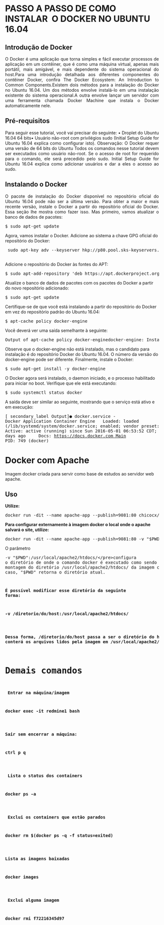 # PASSO A PASSO DE COMO INSTALAR  O DOCKER NO UBUNTU 16.04

## Introdução de Docker

<p align="justify">
O Docker é uma aplicação que torna simples e fácil executar processos de aplicação em um contêiner, que é como uma máquina virtual, apenas mais portátil, mais amigável, e mais dependente do sistema operacional do host.Para uma introdução detalhada aos diferentes componentes do contêiner Docker, confira The Docker Ecosystem: An Introduction to Common Components.Existem dois métodos para a instalação do Docker no Ubuntu 16.04. Um dos métodos envolve instalá-lo em uma instalação existente do sistema operacional.A outra envolve lançar um servidor com uma ferramenta chamada Docker Machine que instala o Docker automaticamente nele.
</p>

## Pré-requisitos

<p align="justify">
Para seguir esse tutorial, você vai precisar do seguinte: • Droplet do Ubuntu 16.04 64 bits• Usuário não-root com privilégios sudo (Initial Setup Guide for Ubuntu 16.04 explica como configurar isto).
Observação: O Docker requer uma versão de 64 bits do Ubuntu
Todos os comandos nesse tutorial devem ser executados como usuário não-root. Se o acesso de root for requerido para o comando, ele será precedido pelo sudo. Initial Setup Guide for Ubuntu 16.04 explica como adicionar usuários e dar a eles o acesso ao sudo.
</p>

## Instalando o Docker

<p align="justify">
O pacote de instalação do Docker disponível no repositório oficial do Ubuntu 16.04 pode não ser a última versão. Para obter a maior e mais recente versão, instale o Docker a partir do repositório oficial do Docker. Essa seção lhe mostra como fazer isso.
Mas primeiro, vamos atualizar o banco de dados de pacotes:
</p>

<pre>
$ sudo apt-get update
</pre>

Agora, vamos instalar o Docker. Adicione ao sistema a chave GPG oficial do repositório do Docker:

<pre>
 sudo apt-key adv --keyserver hkp://p80.pool.sks-keyservers.net:80 --recv-keys 58118E89F3A912897C070ADBF76221572C52609D
 </pre>

Adicione o repositório do Docker às fontes do APT:

<pre>
$ sudo apt-add-repository 'deb https://apt.dockerproject.org/repo ubuntu-xenial main'
</pre>

Atualize o banco de dados de pacotes com os pacotes do Docker a partir do novo repositório adicionado:

<pre>
$ sudo apt-get update
</pre>

Certifique-se de que você está instalando a partir do repositório do Docker em vez do repositório padrão do Ubuntu 16.04:

<pre>
$ apt-cache policy docker-engine
</pre>

Você deverá ver uma saída semelhante à seguinte:

<pre>
Output of apt-cache policy docker-enginedocker-engine: Installed: (none)  Candidate: 1.11.1-0~xenial  Version table:     1.11.1-0~xenial 500        500 https://apt.dockerproject.org/repo ubuntu-xenial/main amd64 Packages     1.11.0-0~xenial 500        500 https://apt.dockerproject.org/repo ubuntu-xenial/main amd64 Packages
</pre>

Observe que o docker-engine não está instalado, mas o candidato para instalação é do repositório Docker do Ubuntu 16.04. O número da versão do docker-engine pode ser diferente.
Finalmente, instale o Docker:

<pre>
$ sudo apt-get install -y docker-engine
</pre>

O Docker agora será instalado, o daemon iniciado, e o processo habilitado para iniciar no boot. Verifique que ele está executando:

<pre>
$ sudo systemctl status docker
</pre>

A saída deve ser similar ao seguinte, mostrando que o serviço está ativo e em execução:<pre>[ secondary_label Output]● docker.service - Docker Application Container Engine   Loaded: loaded (/lib/systemd/system/docker.service; enabled; vendor preset: enabled)   Active: active (running) since Sun 2016-05-01 06:53:52 CDT; 1 weeks 3 days ago     Docs: https://docs.docker.com Main PID: 749 (docker)</pre>

# Docker com Apache

Imagem docker criada para servir como base de estudos ao servidor web apache.

## Uso

<Strong> Utilize:</Strong>

<pre>docker run -dit --name apache-app --publish=9081:80 chicocx/docker-apache</pre>

<Strong>Para configurar externamente à imagem docker o local onde o apache salvará o site, utilize:</Strong>

<pre>docker run -dit --name apache-app --publish=9081:80 -v "$PWD":/usr/local/apache2/htdocs/ chicocx/docker-apache</pre>

O parâmetro <pre>-v "$PWD":/usr/local/apache2/htdocs/</pre>configura o diretório de onde o comando docker é executado como sendo o ponto de montagem do diretório /usr/local/apache2/htdocs/ da imagem criada. No caso, "$PWD" retorna o diretório atual.

<Strong>É possível modificar esse diretório da seguinte forma:<Strong>

<pre>-v /diretorio/do/host:/usr/local/apache2/htdocs/</pre>

Dessa forma, /diretorio/do/host passa a ser o diretório do host que conterá os arquivos lidos pela imagem em /usr/local/apache2/htdocs/

# Demais comandos

<Strong> Entrar na máquina/imagem</Strong>

<pre>
docker exec -it redmine1 bash
</pre>

<Strong>Sair sem encerrar a máquina: </Strong>

<pre>ctrl p q</pre>

<Strong> Lista o status dos containers </Strong>

<pre>docker ps -a</pre>

<Strong> Exclui os containers que estão parados</Strong>

<pre>
docker rm $(docker ps -q -f status=exited)
</pre>

<Strong>Lista as imagens baixadas</Strong>
<pre>
docker images
</pre>

<Strong> Exclui alguma imagem</Strong>
<pre>
docker rmi f72216345d97
</pre>

